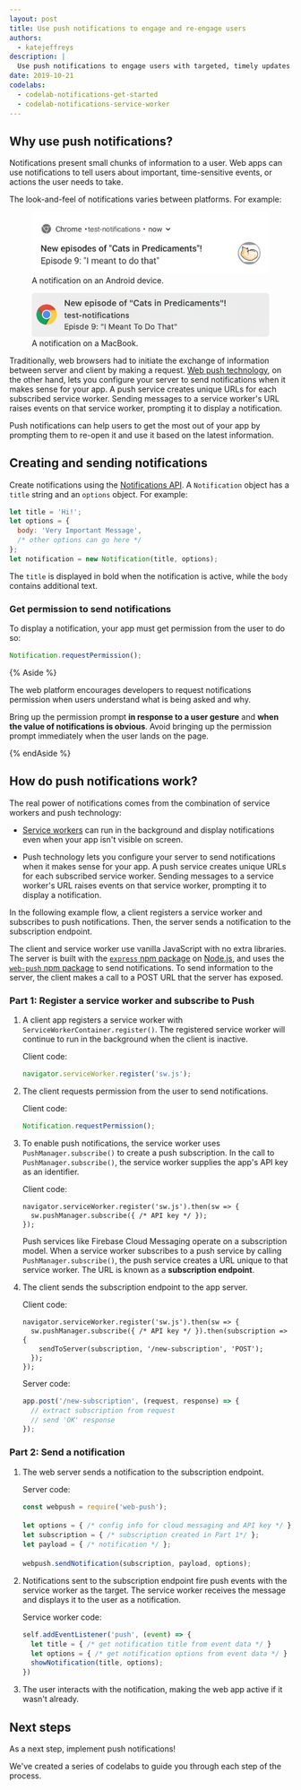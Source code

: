 ```yaml
---
layout: post
title: Use push notifications to engage and re-engage users
authors:
  - katejeffreys
description: |
  Use push notifications to engage users with targeted, timely updates.
date: 2019-10-21
codelabs:
  - codelab-notifications-get-started
  - codelab-notifications-service-worker
---
```


## Why use push notifications?

Notifications present small chunks of information to a user. Web apps can use notifications to tell users about important, time-sensitive events, or actions the user needs to take. 

The look-and-feel of notifications varies between platforms. For example: 

<figure class="w-figure w-figure--center">
  <img class="w-screenshot w-screenshot--filled" src="./predicaments-android.png" alt="">
  <figcaption class="w-figcaption">A notification on an Android device.</figcaption>
</figure>

<figure class="w-figure w-figure--center">
  <img class="w-screenshot w-screenshot--filled" src="./predicaments-macbook.png" alt="">
  <figcaption class="w-figcaption">A notification on a MacBook.</figcaption>
</figure>

Traditionally, web browsers had to initiate the exchange of information between server and client by making a request. [Web push technology](https://developer.mozilla.org/en-US/docs/Web/API/Push_API), on the other hand, lets you configure your server to send notifications when it makes sense for your app. A push service creates unique URLs for each subscribed service worker. Sending messages to a service worker's URL raises events on that service worker, prompting it to display a notification.      

Push notifications can help users to get the most out of your app by prompting them to re-open it and use it based on the latest information. 

## Creating and sending notifications

Create notifications using the [Notifications API](https://developer.mozilla.org/en-US/docs/Web/API/Notifications_API). A `Notification` object has a `title` string and an `options` object. For example:

```js
let title = 'Hi!';
let options = { 
  body: 'Very Important Message',
  /* other options can go here */
};
let notification = new Notification(title, options);
```

The `title` is displayed in bold when the notification is active, while the `body` contains additional text.

### Get permission to send notifications

To display a notification, your app must get permission from the user to do so: 

```js
Notification.requestPermission();
```

{% Aside %}

The web platform encourages developers to request notifications permission when users understand what is being asked and why. 

Bring up the permission prompt **in response to a user gesture** and **when the value of notifications is obvious**. Avoid bringing up the permission prompt immediately when the user lands on the page.

{% endAside %}

## How do push notifications work?

The real power of notifications comes from the combination of service workers and push technology:

*   [Service workers](https://developers.google.com/web/fundamentals/primers/service-workers) can run in the background and display notifications even when your app isn't visible on screen. 

*   Push technology lets you configure your server to send notifications when it makes sense for your app. A push service creates unique URLs for each subscribed service worker. Sending messages to a service worker's URL raises events on that service worker, prompting it to display a notification.

In the following example flow, a client registers a service worker and subscribes to push notifications. Then, the server sends a notification to the subscription endpoint. 

The client and service worker use vanilla JavaScript with no extra libraries. The server is built with the [`express` npm package](https://www.npmjs.com/package/express) on [Node.js](https://nodejs.org/en/), and uses the [`web-push` npm package](https://www.npmjs.com/package/web-push) to send notifications. To send information to the server, the client makes a call to a POST URL that the server has exposed.

### Part 1: Register a service worker and subscribe to Push

1.  A client app registers a service worker with `ServiceWorkerContainer.register()`. The registered service worker will continue to run in the background when the client is inactive. 

    Client code: 

    ```js
    navigator.serviceWorker.register('sw.js');
    ```

1.  The client requests permission from the user to send notifications.

    Client code: 

    ```js
    Notification.requestPermission();
    ```

1.  To enable push notifications, the service worker uses `PushManager.subscribe()` to create a push subscription. In the call to `PushManager.subscribe()`, the service worker supplies the app's API key as an identifier.

    Client code:

    ```js/0-1/0/
    navigator.serviceWorker.register('sw.js').then(sw => {
      sw.pushManager.subscribe({ /* API key */ });
    });
    ```

    Push services like Firebase Cloud Messaging operate on a subscription model. When a service worker subscribes to a push service by calling `PushManager.subscribe()`, the push service creates a URL unique to that service worker. The URL is known as a **subscription endpoint**. 

1.  The client sends the subscription endpoint to the app server. 

    Client code:

    ```js/1-3/1/
    navigator.serviceWorker.register('sw.js').then(sw => {
      sw.pushManager.subscribe({ /* API key */ }).then(subscription => {
        sendToServer(subscription, '/new-subscription', 'POST');
      });
    });
    ```

    Server code: 

    ```js
    app.post('/new-subscription', (request, response) => {
      // extract subscription from request
      // send 'OK' response
    });
    ```

### Part 2: Send a notification

1.  The web server sends a notification to the subscription endpoint.

    Server code:

    ```js
    const webpush = require('web-push');

    let options = { /* config info for cloud messaging and API key */ };  
    let subscription = { /* subscription created in Part 1*/ };
    let payload = { /* notification */ };

    webpush.sendNotification(subscription, payload, options);
    ```

1.  Notifications sent to the subscription endpoint fire push events with the service worker as the target. The service worker receives the message and displays it to the user as a notification.

    Service worker code:

    ```js
    self.addEventListener('push', (event) => {
      let title = { /* get notification title from event data */ }
      let options = { /* get notification options from event data */ }
      showNotification(title, options);
    })
    ```

1.   The user interacts with the notification, making the web app active if it wasn't already.

## Next steps

As a next step, implement push notifications! 

We've created a series of codelabs to guide you through each step of the process.
